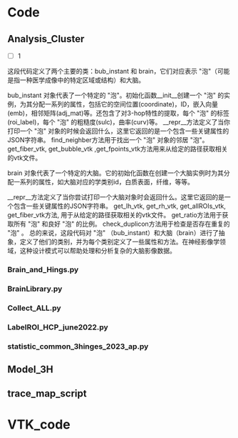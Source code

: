 # Code

## Analysis_Cluster

- [ ] 1

这段代码定义了两个主要的类：bub_instant 和 brain，它们对应表示 "泡"（可能是指一种医学成像中的特定区域或结构）和大脑。

bub_instant 对象代表了一个特定的 "泡"。初始化函数__init__创建一个 "泡" 的实例，为其分配一系列的属性，包括它的空间位置(coordinate)，ID，嵌入向量(emb)，相邻矩阵(adj_mat)等。还包含了对3-hop特性的提取，每个 "泡" 的标签(roi_label)，每个 "泡" 的粗糙度(sulc)，曲率(curv)等。
__repr__方法定义了当你打印一个 "泡" 对象的时候会返回什么，这里它返回的是一个包含一些关键属性的JSON字符串。
find_neighber方法用于找出一个 "泡" 对象的邻居 "泡"。
get_fiber_vtk, get_bubble_vtk ,get_fpoints_vtk方法用来从给定的路径获取相关的vtk文件。

brain 对象代表了一个特定的大脑。它的初始化函数在创建一个大脑实例时为其分配一系列的属性，如大脑对应的学类别id，白质表面，纤维，等等。

__repr__方法定义了当你尝试打印一个大脑对象时会返回什么。这里它返回的是一个包含一些关键属性的JSON字符串。
get_lh_vtk, get_rh_vtk, get_allROIs_vtk, get_fiber_vtk方法, 用于从给定的路径获取相关的vtk文件。
get_ratio方法用于获取所有 "泡" 和良好 "泡" 的比例。
check_duplicon方法用于检查是否存在重复的 "泡" 。
总的来说，这段代码对 "泡" （bub_instant）和大脑（brain）进行了抽象，定义了他们的类别，并为每个类别定义了一些属性和方法。在神经影像学领域，这种设计模式可以帮助处理和分析复杂的大脑影像数据。
### Brain_and_Hings.py

### BrainLibrary.py

### Collect_ALL.py

### LabelROI_HCP_june2022.py

### statistic_common_3hinges_2023_ap.py

## Model_3H

## trace_map_script

# VTK_code
